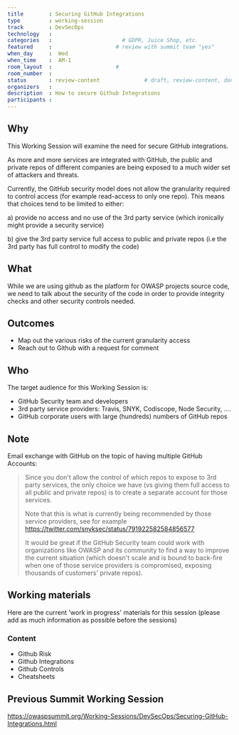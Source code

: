 ```yaml
---
title        : Securing GitHub Integrations
type         : working-session
track        : DevSecOps
technology   :
categories   :                      # GDPR, Juice Shop, etc.
featured     :                    # review with summit team "yes"
when_day     :  Wed
when_time    :  AM-1
room_layout  :                    #
room_number  :
status       : review-content              # draft, review-content, done
organizers   :
description  : How to secure Github Integrations
participants :
---
```


## Why

This Working Session will examine the need for secure GitHub integrations.

As more and more services are integrated with GitHub, the public and private repos of different companies are being exposed to a much wider set of attackers and threats.

Currently, the GitHub security model does not allow the granularity required to control access (for example read-access to only one repo). This means that choices tend to be limited to either:

 a) provide no access and no use of the 3rd party service (which ironically might provide a security service)

 b) give the 3rd party service full access to public and private repos (i.e the 3rd party has full control to modify the code)

## What

While we are using github as the platform for OWASP projects source code, we need to talk about the security of the code in order to provide integrity checks and other security controls needed.

## Outcomes
- Map out the various risks of the current granularity access
- Reach out to Github with a request for comment

## Who

The target audience for this Working Session is:

* GitHub Security team and developers
* 3rd party service providers: Travis, SNYK, Codiscope, Node Security, ....
* GitHub corporate users with large (hundreds) numbers of GitHub repos

## Note

Email exchange with GitHub on the topic of having multiple GitHub Accounts:

> Since you don't allow the control of which repos to expose to 3rd party services, the only choice we have (vs giving them full access to all public and private repos) is to create a separate account for those services.
>
> Note that this is what is currently being recommended by those service providers, see for example https://twitter.com/snyksec/status/791922582584856577
>
>It would be great if the GitHub Security team could work with organizations like OWASP and its community to find a way to improve the current situation (which doesn't scale and is bound to back-fire when one of those service providers is compromised, exposing thousands of customers' private repos).


## Working materials

Here are the current 'work in progress' materials for this session (please add as much information as possible before the sessions)

### Content

- Github Risk
- Github Integrations
- Github Controls
- Cheatsheets

## Previous Summit Working Session

https://owaspsummit.org/Working-Sessions/DevSecOps/Securing-GitHub-Integrations.html
